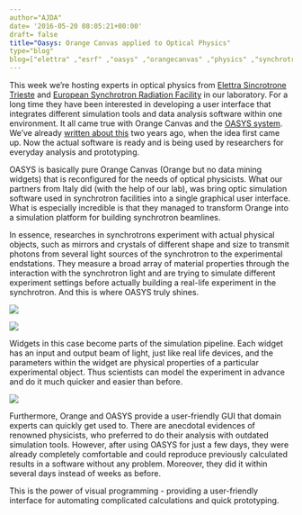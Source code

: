```yaml
---
author="AJDA"
date= '2016-05-20 08:05:21+00:00'
draft= false
title="Oasys: Orange Canvas applied to Optical Physics"
type="blog"
blog=["elettra" ,"esrf" ,"oasys" ,"orangecanvas" ,"physics" ,"synchrotron" ]
---
```


This week we’re hosting experts in optical physics from [Elettra Sincrotrone Trieste](https://www.elettra.eu/) and [European Synchrotron Radiation Facility](http://www.esrf.eu/) in our laboratory. For a long time they have been interested in developing a user interface that integrates different simulation tools and data analysis software within one environment. It all came true with Orange Canvas and the [OASYS system](http://www.elettra.eu/oasys.html). We’ve already [written about this](/blog/2014/08/26/orange-canvas-applied-to-x-ray-optics/) two years ago, when the idea first came up. Now the actual software is ready and is being used by researchers for everyday analysis and prototyping.



OASYS is basically pure Orange Canvas (Orange but no data mining widgets) that is reconfigured for the needs of optical physicists. What our partners from Italy did (with the help of our lab), was bring optic simulation software used in synchrotron facilities into a single graphical user interface. What is especially incredible is that they managed to transform Orange into a simulation platform for building synchrotron beamlines.



In essence, researches in synchrotrons experiment with actual physical objects, such as mirrors and crystals of different shape and size to transmit photons from several light sources of the synchrotron to the experimental endstations. They measure a broad array of material properties through the interaction with the synchrotron light and are trying to simulate different experiment settings before actually building a real-life experiment in the synchrotron. And this is where OASYS truly shines.

![](/images/2016/05/f061dd61-69c6-452c-a73d-3d32ed37622c.png)


![](/images/2016/05/unnamed-1.png)


Widgets in this case become parts of the simulation pipeline. Each widget has an input and output beam of light, just like real life devices, and the parameters within the widget are physical properties of a particular experimental object. Thus scientists can model the experiment in advance and do it much quicker and easier than before.

![](/images/2016/05/unnamed.png)


Furthermore, Orange and OASYS provide a user-friendly GUI that domain experts can quickly get used to. There are anecdotal evidences of renowned physicists, who preferred to do their analysis with outdated simulation tools. However, after using OASYS for just a few days, they were already completely comfortable and could reproduce previously calculated results in a software without any problem. Moreover, they did it within several days instead of weeks as before.



This is the power of visual programming - providing a user-friendly interface for automating complicated calculations and quick prototyping.

